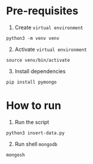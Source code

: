 # Pre-requisites
1. Create `virtual environment`
```
python3 -m venv venv
```
2. Activate `virtual environment`
```
source venv/bin/activate
```
3. Install dependencies
```
pip install pymongo
```

# How to run
1. Run the script
```
python3 insert-data.py
```
2. Run shell `mongodb`
```
mongosh
```
